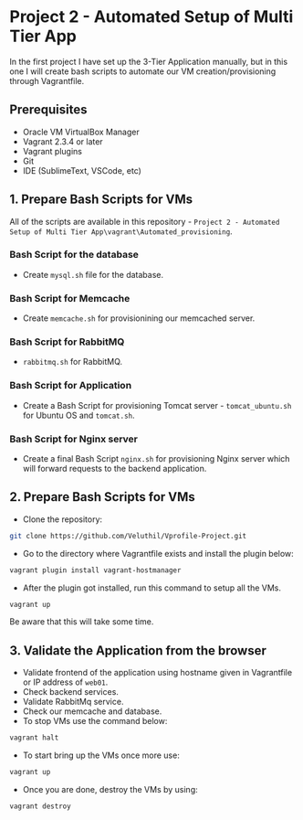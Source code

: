 # Project 2 - Automated Setup of Multi Tier App

In the first project I have set up the 3-Tier Application manually, but in this one I will create bash scripts to automate our VM creation/provisioning through Vagrantfile.

## Prerequisites

 * Oracle VM VirtualBox Manager
 * Vagrant 2.3.4 or later
 * Vagrant plugins
 * Git
 * IDE (SublimeText, VSCode, etc)

## 1. Prepare Bash Scripts for VMs
All of the scripts are available in this repository - `Project 2 - Automated Setup of Multi Tier App\vagrant\Automated_provisioning`.
### Bash Script for the database
- Create `mysql.sh` file for the database.
### Bash Script for Memcache
- Create `memcache.sh` for provisionining our memcached server.
### Bash Script for RabbitMQ
- `rabbitmq.sh` for RabbitMQ.
### Bash Script for Application
- Create a Bash Script for provisioning Tomcat server - `tomcat_ubuntu.sh` for Ubuntu OS and `tomcat.sh`.
### Bash Script for Nginx server
- Create a final Bash Script `nginx.sh` for provisioning Nginx server which will forward requests to the backend application.

## 2. Prepare Bash Scripts for VMs
- Clone the repository:
```sh
git clone https://github.com/Veluthil/Vprofile-Project.git
```

- Go to the directory where Vagrantfile exists and install the plugin below:
```sh
vagrant plugin install vagrant-hostmanager
```

- After the plugin got installed, run this command to setup all the VMs.
```sh
vagrant up
```
Be aware that this will take some time.

## 3. Validate the Application from the browser
- Validate frontend of the application using hostname given in Vagrantfile or IP address of `web01`.
- Check backend services. 
- Validate RabbitMq service.
- Check our memcache and database.
- To stop VMs use the command below:
```sh
vagrant halt
```
- To start bring up the VMs once more use:
```sh
vagrant up 
```
- Once you are done, destroy the VMs by using:
```sh
vagrant destroy
```

